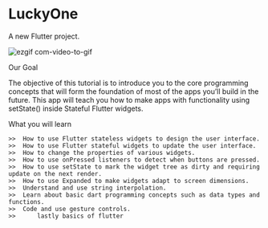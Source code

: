 # LuckyOne

A new Flutter project.


![ezgif com-video-to-gif](https://user-images.githubusercontent.com/52202888/134815956-084a331e-26ee-477a-9d45-3faf1529af5f.gif)




Our Goal 

The objective of this tutorial is to introduce you to the core programming concepts that will form the foundation of most of the apps you’ll build in the future. This app will teach you how to make apps with functionality using setState() inside Stateful Flutter widgets.




What you will learn


	>>	How to use Flutter stateless widgets to design the user interface.
	>>	How to use Flutter stateful widgets to update the user interface.
	>>	How to change the properties of various widgets.
	>>	How to use onPressed listeners to detect when buttons are pressed.
	>>	How to use setState to mark the widget tree as dirty and requiring update on the next render.
	>>	How to use Expanded to make widgets adapt to screen dimensions.
	>>	Understand and use string interpolation.
	>>	Learn about basic dart programming concepts such as data types and functions.
	>>	Code and use gesture controls.
	>>      lastly basics of flutter




